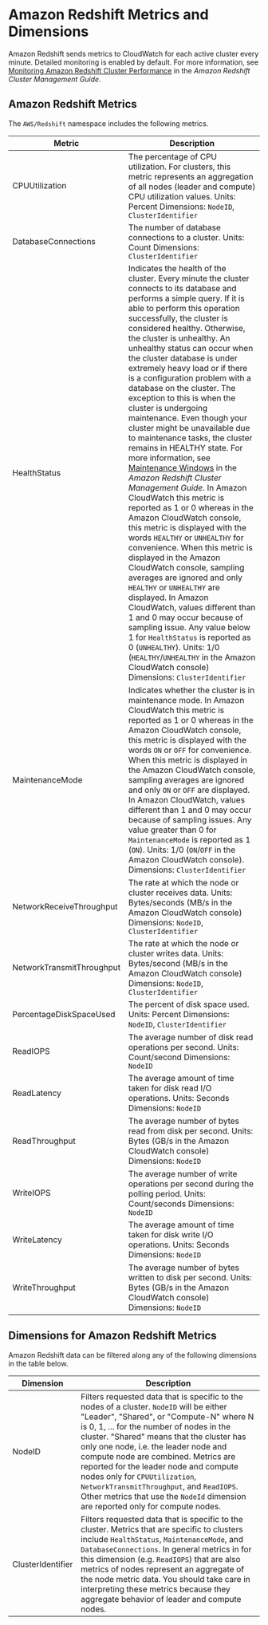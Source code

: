 # Amazon Redshift Metrics and Dimensions<a name="rs-metricscollected"></a>

Amazon Redshift sends metrics to CloudWatch for each active cluster every minute\. Detailed monitoring is enabled by default\. For more information, see [Monitoring Amazon Redshift Cluster Performance](http://docs.aws.amazon.com/redshift/latest/mgmt/metrics.html) in the *Amazon Redshift Cluster Management Guide*\.

## Amazon Redshift Metrics<a name="redshift-metrics"></a>

The `AWS/Redshift` namespace includes the following metrics\.


| Metric | Description | 
| --- | --- | 
| CPUUtilization |  The percentage of CPU utilization\. For clusters, this metric represents an aggregation of all nodes \(leader and compute\) CPU utilization values\. Units: Percent Dimensions: `NodeID`, `ClusterIdentifier`  | 
| DatabaseConnections |  The number of database connections to a cluster\. Units: Count Dimensions: `ClusterIdentifier`  | 
| HealthStatus |  Indicates the health of the cluster\. Every minute the cluster connects to its database and performs a simple query\. If it is able to perform this operation successfully, the cluster is considered healthy\. Otherwise, the cluster is unhealthy\. An unhealthy status can occur when the cluster database is under extremely heavy load or if there is a configuration problem with a database on the cluster\. The exception to this is when the cluster is undergoing maintenance\. Even though your cluster might be unavailable due to maintenance tasks, the cluster remains in HEALTHY state\. For more information, see [ Maintenance Windows](http://docs.aws.amazon.com/redshift/latest/mgmt/working-with-clusters.html#rs-maintenance-windows) in the *Amazon Redshift Cluster Management Guide*\.   In Amazon CloudWatch this metric is reported as 1 or 0 whereas in the Amazon CloudWatch console, this metric is displayed with the words `HEALTHY` or `UNHEALTHY` for convenience\. When this metric is displayed in the Amazon CloudWatch console, sampling averages are ignored and only `HEALTHY` or `UNHEALTHY` are displayed\. In Amazon CloudWatch, values different than 1 and 0 may occur because of sampling issue\. Any value below 1 for `HealthStatus` is reported as 0 \(`UNHEALTHY`\)\.  Units: 1/0 \(`HEALTHY`/`UNHEALTHY` in the Amazon CloudWatch console\) Dimensions: `ClusterIdentifier`  | 
| MaintenanceMode |  Indicates whether the cluster is in maintenance mode\.  In Amazon CloudWatch this metric is reported as 1 or 0 whereas in the Amazon CloudWatch console, this metric is displayed with the words `ON` or `OFF` for convenience\. When this metric is displayed in the Amazon CloudWatch console, sampling averages are ignored and only `ON` or `OFF` are displayed\. In Amazon CloudWatch, values different than 1 and 0 may occur because of sampling issues\. Any value greater than 0 for `MaintenanceMode` is reported as 1 \(`ON`\)\.  Units: 1/0 \(`ON`/`OFF` in the Amazon CloudWatch console\)\. Dimensions: `ClusterIdentifier`  | 
| NetworkReceiveThroughput |  The rate at which the node or cluster receives data\. Units: Bytes/seconds \(MB/s in the Amazon CloudWatch console\) Dimensions: `NodeID`, `ClusterIdentifier`  | 
| NetworkTransmitThroughput |  The rate at which the node or cluster writes data\. Units: Bytes/second \(MB/s in the Amazon CloudWatch console\) Dimensions: `NodeID`, `ClusterIdentifier`  | 
| PercentageDiskSpaceUsed |  The percent of disk space used\. Units: Percent Dimensions: `NodeID`, `ClusterIdentifier`  | 
| ReadIOPS |  The average number of disk read operations per second\. Units: Count/second Dimensions: `NodeID`  | 
| ReadLatency |  The average amount of time taken for disk read I/O operations\. Units: Seconds Dimensions: `NodeID`  | 
| ReadThroughput |  The average number of bytes read from disk per second\. Units: Bytes \(GB/s in the Amazon CloudWatch console\) Dimensions: `NodeID`  | 
| WriteIOPS |  The average number of write operations per second during the polling period\. Units: Count/seconds Dimensions: `NodeID`  | 
| WriteLatency |  The average amount of time taken for disk write I/O operations\. Units: Seconds Dimensions: `NodeID`  | 
| WriteThroughput |  The average number of bytes written to disk per second\. Units: Bytes \(GB/s in the Amazon CloudWatch console\) Dimensions: `NodeID`  | 

## Dimensions for Amazon Redshift Metrics<a name="rs-metric-dimensions"></a>

Amazon Redshift data can be filtered along any of the following dimensions in the table below\.


|  Dimension  |  Description  | 
| --- | --- | 
|  NodeID  |  Filters requested data that is specific to the nodes of a cluster\. `NodeID` will be either "Leader", "Shared", or "Compute\-N" where N is 0, 1, \.\.\. for the number of nodes in the cluster\. "Shared" means that the cluster has only one node, i\.e\. the leader node and compute node are combined\. Metrics are reported for the leader node and compute nodes only for `CPUUtilization`, `NetworkTransmitThroughput`, and `ReadIOPS`\. Other metrics that use the `NodeId` dimension are reported only for compute nodes\.  | 
|  ClusterIdentifier  |  Filters requested data that is specific to the cluster\. Metrics that are specific to clusters include `HealthStatus`, `MaintenanceMode`, and `DatabaseConnections`\. In general metrics in for this dimension \(e\.g\. `ReadIOPS`\) that are also metrics of nodes represent an aggregate of the node metric data\. You should take care in interpreting these metrics because they aggregate behavior of leader and compute nodes\.  | 